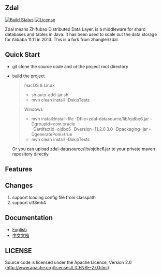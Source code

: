 ## Zdal
[![Build Status](https://travis-ci.org/yuanwhy/zdal.svg?branch=master)](https://travis-ci.org/yuanwhy/zdal)
[![License](https://img.shields.io/badge/license-Apache%202-4EB1BA.svg)](https://www.apache.org/licenses/LICENSE-2.0.html)

Zdal means Zhifubao Distributed Data Layer, is a middleware for shard databases and tables in Java. It has been used to scale out the data storage for Alibaba 11.11 in 2013. This is a fork from zhanglei/zdal.

## Quick Start


 * git clone the source code and `cd` the project root directory
 * build the project

     > macOS & Linux
     > * sh auto-add-jar.sh
     > * mvn clean install -DskipTests

     > Windows  
     > * mvn install:install-file -Dfile=zdal-datasource/lib/ojdbc6.jar -DgroupId=com.oracle \
             -DartifactId=ojdbc6 -Dversion=11.2.0.3.0 -Dpackaging=jar -DgeneratePom=true
     > * mvn clean install -DskipTests

     Or you can upload zdal-datasource/lib/ojdbc6.jar to your private maven repository directly

## Features

## Changes
   1. support loading config file from classpath
   2. support utf8mb4
## Documentation
* [English](https://github.com/yuanwhy/zdal/wiki/Zdal-Tutorial)
* [中文文档](https://github.com/yuanwhy/zdal/wiki/Zdal%E4%B8%AD%E6%96%87%E6%95%99%E7%A8%8B)

## LICENSE

Source code is licensed under the Apache Licence, Version 2.0
(http://www.apache.org/licenses/LICENSE-2.0.html).
